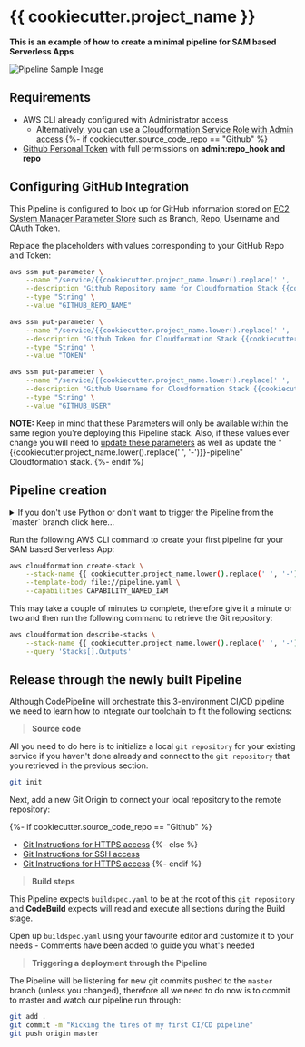 # {{ cookiecutter.project_name }}

**This is an example of how to create a minimal pipeline for SAM based Serverless Apps**

![Pipeline Sample Image](pipeline-sample.png)

## Requirements

* AWS CLI already configured with Administrator access
    - Alternatively, you can use a [Cloudformation Service Role with Admin access](https://docs.aws.amazon.com/AWSCloudFormation/latest/UserGuide/using-iam-servicerole.html)
{%- if cookiecutter.source_code_repo == "Github" %}
* [Github Personal Token](https://help.github.com/articles/creating-a-personal-access-token-for-the-command-line/) with full permissions on **admin:repo_hook and repo**

## Configuring GitHub Integration

This Pipeline is configured to look up for GitHub information stored on [EC2 System Manager Parameter Store](https://docs.aws.amazon.com/systems-manager/latest/userguide/systems-manager-paramstore.html) such as Branch, Repo, Username and OAuth Token.

Replace the placeholders with values corresponding to your GitHub Repo and Token:

```bash
aws ssm put-parameter \
    --name "/service/{{cookiecutter.project_name.lower().replace(' ', '-')}}/github/repo" \
    --description "Github Repository name for Cloudformation Stack {{cookiecutter.project_name.lower().replace(' ', '-')}}-pipeline" \
    --type "String" \
    --value "GITHUB_REPO_NAME"

aws ssm put-parameter \
    --name "/service/{{cookiecutter.project_name.lower().replace(' ', '-')}}/github/token" \
    --description "Github Token for Cloudformation Stack {{cookiecutter.project_name.lower().replace(' ', '-')}}-pipeline" \
    --type "String" \
    --value "TOKEN"

aws ssm put-parameter \
    --name "/service/{{cookiecutter.project_name.lower().replace(' ', '-')}}/github/user" \
    --description "Github Username for Cloudformation Stack {{cookiecutter.project_name.lower().replace(' ', '-')}}-pipeline" \
    --type "String" \
    --value "GITHUB_USER"
```

**NOTE:** Keep in mind that these Parameters will only be available within the same region you're deploying this Pipeline stack. Also, if these values ever change you will need to [update these parameters](https://docs.aws.amazon.com/cli/latest/reference/ssm/put-parameter.html) as well as update the "{{cookiecutter.project_name.lower().replace(' ', '-')}}-pipeline" Cloudformation stack.
{%- endif %}

## Pipeline creation

<details>
<summary>If you don't use Python or don't want to trigger the Pipeline from the `master` branch click here...</summary>
Before we create this 3-environment Pipeline through Cloudformation you may want to change a couple of things to fit your environment/runtime:

* **CodeBuild** uses a `Python` build image by default and if you're not using `Python` as a runtime you can change that
    - [CodeBuild offers multiple images](https://docs.aws.amazon.com/codebuild/latest/userguide/build-env-ref-available.html) and you can  update the `Image` property under `pipeline.yaml` file accordingly

```yaml
    CodeBuildProject:
        Type: AWS::CodeBuild::Project
        Properties:
            ...
            Environment:
                Type: LINUX_CONTAINER
                ComputeType: BUILD_GENERAL1_SMALL
                Image: aws/codebuild/python:3.6.5 # More info on Images: https://docs.aws.amazon.com/codebuild/latest/userguide/build-env-ref-available.html
                EnvironmentVariables:
                  -
                    Name: BUILD_OUTPUT_BUCKET
                    Value: !Ref BuildArtifactsBucket
...
```

* **CodePipeline** uses the `master` branch to trigger the CI/CD pipeline and if you want to specify another branch you can do so by updating the following section in the `pipeline.yaml` file.

{%- if cookiecutter.source_code_repo == "Github" %}
```yaml
    Stages:
        - Name: Source
            Actions:
            - Name: SourceCodeRepo
                ActionTypeId:
                # More info on Possible Values: https://docs.aws.amazon.com/codepipeline/latest/userguide/reference-pipeline-structure.html#action-requirements
                Category: Source
                Owner: ThirdParty
                Provider: GitHub
                Version: "1"
                Configuration:
                Owner: !Ref GithubUser
                Repo: !Ref GithubRepo
                Branch: master
                OAuthToken: !Ref GithubToken
                OutputArtifacts:
                - Name: SourceCodeAsZip
                RunOrder: 1
```
{%- else %}
```yaml
...
    Stages:
        - Name: Source
            Actions:
            - Name: SourceCodeRepo
                ActionTypeId:
                # More info on Possible Values: https://docs.aws.amazon.com/codepipeline/latest/userguide/reference-pipeline-structure.html#action-requirements
                Category: Source
                Owner: AWS
                Provider: CodeCommit
                Version: 1
                Configuration:
                RepositoryName: !GetAtt CodeRepository.Name
                BranchName: master
                OutputArtifacts:
                - Name: SourceCodeAsZip
                RunOrder: 1
```
{%- endif %}
</details>

Run the following AWS CLI command to create your first pipeline for your SAM based Serverless App:

```bash
aws cloudformation create-stack \
    --stack-name {{ cookiecutter.project_name.lower().replace(' ', '-') }}-pipeline \
    --template-body file://pipeline.yaml \
    --capabilities CAPABILITY_NAMED_IAM
```

This may take a couple of minutes to complete, therefore give it a minute or two and then run the following command to retrieve the Git repository:

```bash
aws cloudformation describe-stacks \
    --stack-name {{ cookiecutter.project_name.lower().replace(' ', '-') }}-pipeline \
    --query 'Stacks[].Outputs'
```

## Release through the newly built Pipeline

Although CodePipeline will orchestrate this 3-environment CI/CD pipeline we need to learn how to integrate our toolchain to fit the following sections:

> **Source code**

All you need to do here is to initialize a local `git repository` for your existing service if you haven't done already and connect to the `git repository` that you retrieved in the previous section.

```bash
git init
```

Next, add a new Git Origin to connect your local repository to the remote repository:

{%- if cookiecutter.source_code_repo == "Github" %}
* [Git Instructions for HTTPS access](https://help.github.com/articles/adding-a-remote/)
{%- else %}
* [Git Instructions for SSH access](https://docs.aws.amazon.com/codecommit/latest/userguide/setting-up-ssh-unixes.html)
* [Git Instructions for HTTPS access](https://docs.aws.amazon.com/codecommit/latest/userguide/setting-up-https-unixes.html)
{%- endif %}

> **Build steps**

This Pipeline expects `buildspec.yaml` to be at the root of this `git repository` and **CodeBuild** expects will read and execute all sections during the Build stage.

Open up `buildspec.yaml` using your favourite editor and customize it to your needs - Comments have been added to guide you what's needed

> **Triggering a deployment through the Pipeline**

The Pipeline will be listening for new git commits pushed to the `master` branch (unless you changed), therefore all we need to do now is to commit to master and watch our pipeline run through:

```bash
git add .
git commit -m "Kicking the tires of my first CI/CD pipeline"
git push origin master
```
